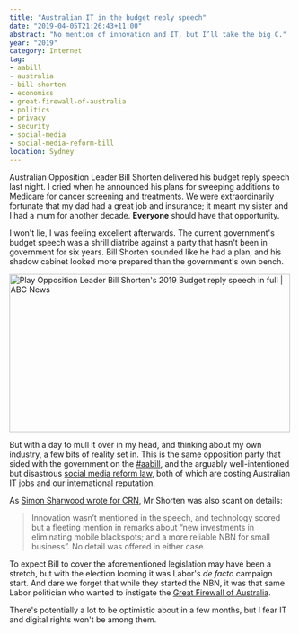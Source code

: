 ```yaml
---
title: "Australian IT in the budget reply speech"
date: "2019-04-05T21:26:43+11:00"
abstract: "No mention of innovation and IT, but I’ll take the big C."
year: "2019"
category: Internet
tag:
- aabill
- australia
- bill-shorten
- economics
- great-firewall-of-australia
- politics
- privacy
- security
- social-media
- social-media-reform-bill
location: Sydney
---
```

Australian Opposition Leader Bill Shorten delivered his budget reply speech last night. I cried when he announced his plans for sweeping additions to Medicare for cancer screening and treatments. We were extraordinarily fortunate that my dad had a great job and insurance; it meant my sister and I had a mum for another decade. **Everyone** should have that opportunity.

I won't lie, I was feeling excellent afterwards. The current government's budget speech was a shrill diatribe against a party that hasn't been in government for six years. Bill Shorten sounded like he had a plan, and his shadow cabinet looked more prepared than the government's own bench.

<p><a href="https://www.youtube.com/watch?v=ThQb75MVTAA" title="Play Opposition Leader Bill Shorten's 2019 Budget reply speech in full | ABC News"><img src="https://rubenerd.com/files/2019/yt-ThQb75MVTAA@1x.jpg" srcset="https://rubenerd.com/files/2019/yt-ThQb75MVTAA@1x.jpg 1x, https://rubenerd.com/files/2019/yt-ThQb75MVTAA@2x.jpg 2x" alt="Play Opposition Leader Bill Shorten's 2019 Budget reply speech in full | ABC News" style="width:500px;height:281px;" /></a></p>

But with a day to mull it over in my head, and thinking about my own industry, a few bits of reality set in. This is the same opposition party that sided with the government on the [#aabill], and the arguably well-intentioned but disastrous [social media reform law], both of which are costing Australian IT jobs and our international reputation.
 
As [Simon Sharwood wrote for CRN], Mr Shorten was also scant on details:

> Innovation wasn’t mentioned in the speech, and technology scored but a fleeting mention in remarks about “new investments in eliminating mobile blackspots; and a more reliable NBN for small business”. No detail was offered in either case.

To expect Bill to cover the aforementioned legislation may have been a stretch, but with the election looming it was Labor's *de facto* campaign start. And dare we forget that while they started the NBN, it was that same Labor politician who wanted to instigate the [Great Firewall of Australia].

There's potentially a lot to be optimistic about in a few months, but I fear IT and digital rights won't be among them.

[#aabill]: https://www.itnews.com.au/news/australias-anti-encryption-laws-stay-unchanged-523353
[social media reform law]: https://www.theguardian.com/media/2019/apr/04/australia-passes-social-media-law-penalising-platforms-for-violent-content
[Simon Sharwood wrote for CRN]: https://www.crn.com.au/news/opposition-promises-more-reliable-nbn-with-zero-detail-523424
[Great Firewall of Australia]: https://rubenerd.com/tag/great-firewall-of-australia/
[delivered his budget reply speech]: https://www.youtube.com/watch?v=ThQb75MVTAA

